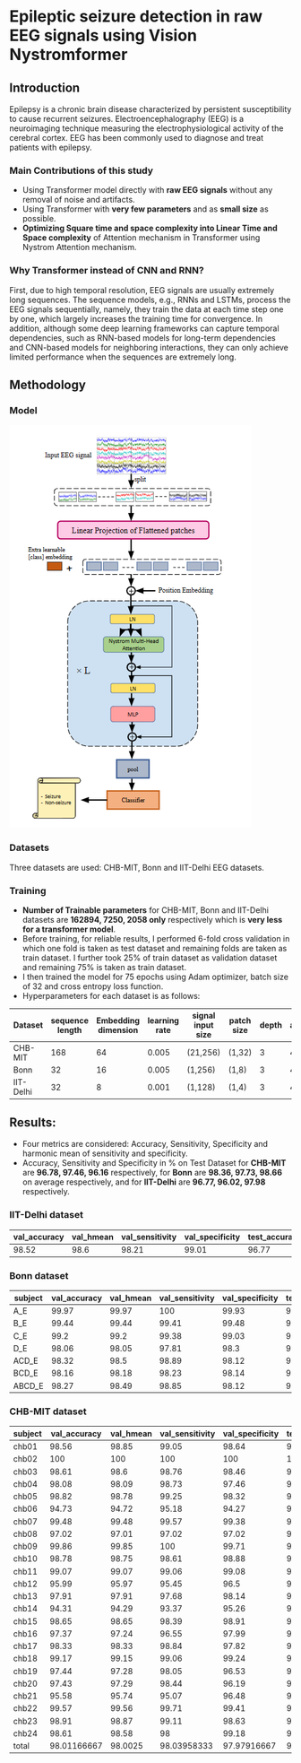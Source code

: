# Epileptic seizure detection in raw EEG signals using Vision Nystromformer

<h2>Introduction</h2>

Epilepsy is a chronic brain disease characterized by persistent susceptibility to cause recurrent seizures. Electroencephalography (EEG) is a neuroimaging technique measuring the electrophysiological activity of the cerebral cortex. EEG has been commonly used to diagnose and treat patients with epilepsy.

<h3>Main Contributions of this study</h3>

- Using Transformer model directly with <b>raw EEG signals</b> without any removal of noise and artifacts.
- Using Transformer with <b>very few parameters</b> and as <b>small size</b> as possible.
- <b>Optimizing Square time and space complexity into Linear Time and Space complexity</b> of Attention mechanism in Transformer using Nystrom Attention mechanism.

<h3>Why Transformer instead of CNN and RNN?</h3>
First, due to high temporal resolution, EEG signals are usually extremely long sequences. The sequence models, e.g., RNNs and LSTMs, process the EEG signals sequentially, namely, they train the data at each time step one by one, which largely increases the training time for convergence. In addition, although some deep learning frameworks can capture temporal dependencies, such as RNN-based models for long-term dependencies and CNN-based models for neighboring interactions, they can only achieve limited performance when the sequences are extremely long.

<h2>Methodology</h2>

<h3>Model</h3>

![Alt text](https://github.com/anirudh2019/Epileptic-seizure-detection-in-raw-EEG-signals-using-Vision-Nystromformer/blob/master/Model.png "a title")

<h3>Datasets</h3>

Three datasets are used: CHB-MIT, Bonn and IIT-Delhi EEG datasets.

<h3>Training</h3>

- <b>Number of Trainable parameters</b> for CHB-MIT, Bonn and IIT-Delhi datasets are <b>162894, 7250, 2058 only</b> respectively which is <b>very less for a transformer model</b>.
- Before training, for reliable results, I performed 6-fold cross validation in which one fold is taken as test dataset and remaining folds are taken as train dataset. I further took 25% of train dataset as validation dataset and remaining 75% is taken as train dataset.
- I then trained the model for 75 epochs using Adam optimizer, batch size of 32 and cross entropy loss function.
- Hyperparameters for each dataset is as follows:

|Dataset|sequence length|Embedding dimension|learning rate|signal input size|patch size|depth|# attention heads|embedding dimension scale|Feedforward multiplier|Number of landmarks|
|---|---|---|---|---|---|---|---|---|---|---|
|CHB-MIT|168|64|0.005|(21,256)|(1,32)|3|4|2|4|32|
|Bonn|32|16|0.005|(1,256)|(1,8)|3|4|2|2|8|
|IIT-Delhi|32|8|0.001|(1,128)|(1,4)|3|4|2|2|8|

<h2>Results:</h2>

- Four metrics are considered: Accuracy, Sensitivity, Specificity and harmonic mean of sensitivity and specificity.
- Accuracy, Sensitivity and Specificity in % on Test Dataset for <b>CHB-MIT</b> are <b>96.78, 97.46, 96.16</b> respectively, for <b>Bonn</b> are <b>98.36, 97.73, 98.66</b> on average respectively, and for <b>IIT-Delhi</b> are <b>96.77, 96.02, 97.98</b> respectively.

<h3>IIT-Delhi dataset</h3>

|val_accuracy|val_hmean|val_sensitivity|val_specificity|test_accuracy|test_hmean|test_sensitivity|test_specificity|
|------------|---------|---------------|---------------|-------------|----------|----------------|----------------|
|98.52       |98.6     |98.21          |99.01          |96.77        |96.95     |96.02           |97.98           |

<h3>Bonn dataset</h3>
  
|subject|val_accuracy|val_hmean|val_sensitivity|val_specificity|test_accuracy|test_hmean|test_sensitivity|test_specificity|
|-------|------------|---------|---------------|---------------|-------------|----------|----------------|----------------|
|A_E    |99.97       |99.97    |100            |99.93          |99.63        |99.62     |99.56           |99.69           |
|B_E    |99.44       |99.44    |99.41          |99.48          |99           |98.99     |98.56           |99.44           |
|C_E    |99.2        |99.2     |99.38          |99.03          |98.47        |98.46     |98.31           |98.62           |
|D_E    |98.06       |98.05    |97.81          |98.3           |97.53        |97.51     |97              |98.06           |
|ACD_E  |98.32       |98.5     |98.89          |98.12          |98.16        |98.18     |98.25           |98.12           |
|BCD_E  |98.16       |98.18    |98.23          |98.14          |97.62        |97        |95.88           |98.21           |
|ABCD_E |98.27       |98.49    |98.85          |98.12          |98.11        |97.51     |96.56           |98.5            |

<h3>CHB-MIT dataset</h3>

|subject|val_accuracy|val_hmean|val_sensitivity|val_specificity|test_accuracy|test_hmean|test_sensitivity|test_specificity|
|-------|------------|---------|---------------|---------------|-------------|----------|----------------|----------------|
|chb01  |98.56       |98.85    |99.05          |98.64          |97.33        |97.3      |97.17           |97.46           |
|chb02  |100         |100      |100            |100            |100          |100       |100             |100             |
|chb03  |98.61       |98.6     |98.76          |98.46          |97.76        |97.73     |98.07           |97.45           |
|chb04  |98.08       |98.09    |98.73          |97.46          |96.58        |96.54     |97.69           |95.5            |
|chb05  |98.82       |98.78    |99.25          |98.32          |96.98        |96.97     |96.68           |97.36           |
|chb06  |94.73       |94.72    |95.18          |94.27          |91.52        |91.84     |92.81           |91.01           |
|chb07  |99.48       |99.48    |99.57          |99.38          |98.51        |98.49     |98.31           |98.69           |
|chb08  |97.02       |97.01    |97.02          |97.02          |94.75        |94.39     |97.39           |92              |
|chb09  |99.86       |99.85    |100            |99.71          |99.74        |99.73     |99.91           |99.55           |
|chb10  |98.78       |98.75    |98.61          |98.88          |97.99        |97.98     |97.6            |98.38           |
|chb11  |99.07       |99.07    |99.06          |99.08          |98.18        |98.16     |98.11           |98.26           |
|chb12  |95.99       |95.97    |95.45          |96.5           |95.71        |95.62     |95.17           |96.08           |
|chb13  |97.91       |97.91    |97.68          |98.14          |96.15        |96.08     |97.56           |94.71           |
|chb14  |94.31       |94.29    |93.37          |95.26          |91.66        |91.38     |94.66           |88.45           |
|chb15  |98.65       |98.65    |98.39          |98.91          |98.36        |98.35     |98.07           |98.64           |
|chb16  |97.37       |97.24    |96.55          |97.99          |96.75        |96.68     |96.01           |97.46           |
|chb17  |98.33       |98.33    |98.84          |97.82          |97.75        |97.68     |98.29           |97.1            |
|chb18  |99.17       |99.15    |99.06          |99.24          |98.81        |98.73     |98.58           |98.89           |
|chb19  |97.44       |97.28    |98.05          |96.53          |94.56        |94.27     |97.67           |91.52           |
|chb20  |97.43       |97.29    |98.44          |96.19          |95.63        |95.95     |97.7            |94.3            |
|chb21  |95.58       |95.74    |95.07          |96.48          |93.63        |93.56     |95.6            |91.81           |
|chb22  |99.57       |99.56    |99.71          |99.41          |99.36        |99.32     |99.63           |99.02           |
|chb23  |98.91       |98.87    |99.11          |98.63          |97.82        |97.89     |98              |97.82           |
|chb24  |98.61       |98.58    |98             |99.18          |97.25        |97.33     |98.34           |96.39           |
|total  |98.01166667 |98.0025  |98.03958333    |97.97916667    |96.7825      |96.74875  |97.45916667     |96.16041667     |
